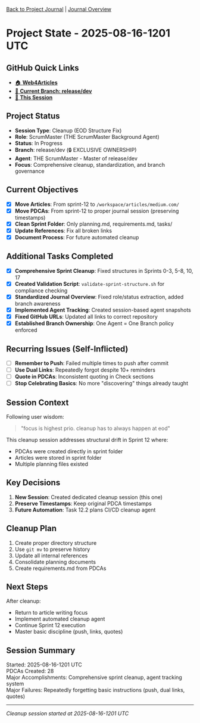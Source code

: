 [Back to Project Journal](../) | [Journal Overview](../project.journal.overview.md)

# Project State - 2025-08-16-1201 UTC

## GitHub Quick Links
- [🏠 **Web4Articles**](https://github.com/Cerulean-Circle-GmbH/Web4Articles)
- [🌿 **Current Branch: release/dev**](https://github.com/Cerulean-Circle-GmbH/Web4Articles/tree/release/dev)
- [📁 **This Session**](https://github.com/Cerulean-Circle-GmbH/Web4Articles/tree/release/dev/scrum.pmo/project.journal/2025-08-16-1201-cleanup)

## Project Status

- **Session Type**: Cleanup (EOD Structure Fix)
- **Role**: ScrumMaster (THE ScrumMaster Background Agent)
- **Status**: In Progress
- **Branch**: release/dev (🔒 EXCLUSIVE OWNERSHIP)
- **Agent**: THE ScrumMaster - Master of release/dev
- **Focus**: Comprehensive cleanup, standardization, and branch governance

## Current Objectives
- [x] **Move Articles**: From sprint-12 to `/workspace/articles/medium.com/`
- [x] **Move PDCAs**: From sprint-12 to proper journal session (preserving timestamps)
- [x] **Clean Sprint Folder**: Only planning.md, requirements.md, tasks/
- [x] **Update References**: Fix all broken links
- [x] **Document Process**: For future automated cleanup

## Additional Tasks Completed
- [x] **Comprehensive Sprint Cleanup**: Fixed structures in Sprints 0-3, 5-8, 10, 17
- [x] **Created Validation Script**: `validate-sprint-structure.sh` for compliance checking
- [x] **Standardized Journal Overview**: Fixed role/status extraction, added branch awareness
- [x] **Implemented Agent Tracking**: Created session-based agent snapshots
- [x] **Fixed GitHub URLs**: Updated all links to correct repository
- [x] **Established Branch Ownership**: One Agent = One Branch policy enforced

## Recurring Issues (Self-Inflicted)
- [ ] **Remember to Push**: Failed multiple times to push after commit
- [ ] **Use Dual Links**: Repeatedly forgot despite 10+ reminders
- [ ] **Quote in PDCAs**: Inconsistent quoting in Check sections
- [ ] **Stop Celebrating Basics**: No more "discovering" things already taught

## Session Context
Following user wisdom:
> "focus is highest prio. cleanup has to always happen at eod"

This cleanup session addresses structural drift in Sprint 12 where:
- PDCAs were created directly in sprint folder
- Articles were stored in sprint folder
- Multiple planning files existed

## Key Decisions
1. **New Session**: Created dedicated cleanup session (this one)
2. **Preserve Timestamps**: Keep original PDCA timestamps
3. **Future Automation**: Task 12.2 plans CI/CD cleanup agent

## Cleanup Plan
1. Create proper directory structure
2. Use `git mv` to preserve history
3. Update all internal references
4. Consolidate planning documents
5. Create requirements.md from PDCAs

## Next Steps
After cleanup:
- Return to article writing focus
- Implement automated cleanup agent
- Continue Sprint 12 execution
- Master basic discipline (push, links, quotes)

## Session Summary
Started: 2025-08-16-1201 UTC  
PDCAs Created: 28  
Major Accomplishments: Comprehensive sprint cleanup, agent tracking system  
Major Failures: Repeatedly forgetting basic instructions (push, dual links, quotes)

---
*Cleanup session started at 2025-08-16-1201 UTC*